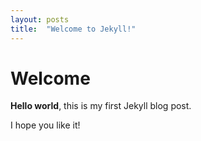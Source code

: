 ```yaml
---
layout: posts
title:  "Welcome to Jekyll!"
---
```


# Welcome

**Hello world**, this is my first Jekyll blog post.

I hope you like it!